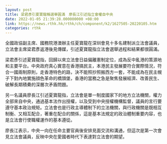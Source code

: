 ```yaml
---
layout: post
title: 梁君彥引夏寶龍稱選舉圓滿　廖長江引述指立會權自中央
date: 2022-01-05 21:39:28.000000000 +08:00
link: https://news.rthk.hk/rthk/ch/component/k2/1627505-20220105.htm
categories: rthk
---
```


全國政協副主席、國務院港澳辦主任夏寶龍在深圳會見十多名建制派立法會議員，立法會主席梁君彥返港後見傳媒，引述夏寶龍指立法會選舉過程和結果都很圓滿。

梁君彥引述夏寶龍指，回歸以來立法會日益偏離憲制定位，成為反中亂港的策源地和主要平台。中央政府真心實意在香港搞民主，本港民主發展要符合實際情況，符合一國兩制原則，走香港特色的路，決不能照抄照搬西方一套，不能成為在民主幌子下對內地實施顔色革命的橋頭堡，香港的當務之急是聚焦發展經濟、改善民生、破解長期積纍的深層次矛盾問題。

另一名議員廖長江引述夏寶龍指，立法會是單一制度國家下的地方立法機關，權力全部來自中央，通過基本法作出授權，以及受到中央授權機構監督，議員的言行要遵守基本政治規矩。立法會也是行政主導體制下的立法機關，與行政機關是既相互制衡、又相互配合，著重在配合的關係，這是基本法規定的政治體制重要内容，也是立法會行使職權運作的基本遵從。

廖長江表示，中央一向在任命主要官員後安排見面交流和溝通，但這次是第一次會見立法會議員，反映中央在愛國者時代下表達對立法會的期望。
